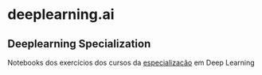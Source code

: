 # deeplearning.ai

## Deeplearning Specialization

Notebooks dos exercícios dos cursos da [especializacão](https://www.deeplearning.ai/deep-learning-specialization/) em Deep Learning




